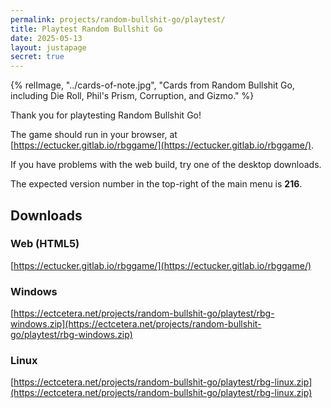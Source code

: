 ```yaml
---
permalink: projects/random-bullshit-go/playtest/
title: Playtest Random Bullshit Go
date: 2025-05-13
layout: justapage
secret: true
---
```


{% relImage, "../cards-of-note.jpg", "Cards from Random Bullshit Go, including Die Roll, Phil's Prism, Corruption, and Gizmo." %}

Thank you for playtesting Random Bullshit Go!

The game should run in your browser, at [https://ectucker.gitlab.io/rbggame/](https://ectucker.gitlab.io/rbggame/).

If you have problems with the web build, try one of the desktop downloads.

The expected version number in the top-right of the main menu is **216**.

## Downloads

### Web (HTML5)

[https://ectucker.gitlab.io/rbggame/](https://ectucker.gitlab.io/rbggame/)

### Windows

[https://ectcetera.net/projects/random-bullshit-go/playtest/rbg-windows.zip](https://ectcetera.net/projects/random-bullshit-go/playtest/rbg-windows.zip)

### Linux

[https://ectcetera.net/projects/random-bullshit-go/playtest/rbg-linux.zip](https://ectcetera.net/projects/random-bullshit-go/playtest/rbg-linux.zip)
